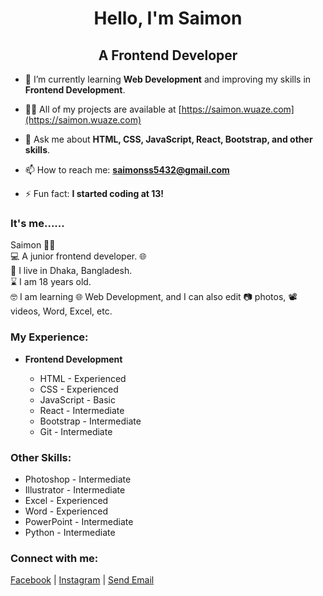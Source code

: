 <h1 align="center">Hello, I'm Saimon</h1>
<h2 align="center">A Frontend Developer</h2>


- 🌱 I’m currently learning **Web Development** and improving my skills in **Frontend Development**.
  
- 👨‍💻 All of my projects are available at [https://saimon.wuaze.com](https://saimon.wuaze.com)

- 💬 Ask me about **HTML, CSS, JavaScript, React, Bootstrap, and other skills**.

- 📫 How to reach me: **saimonss5432@gmail.com**

- ⚡ Fun fact: **I started coding at 13!**

<h3 align="left">It's me......</h3>
<p align="left">Saimon 🙋‍♂️<br>
💻 A junior frontend developer. 🌐<br>
🧭 I live in Dhaka, Bangladesh.<br>
⌛ I am 18 years old.<br>
🤓 I am learning 🌐 Web Development, and I can also edit 📷 photos, 📽️ videos, Word, Excel, etc.</p>

<h3 align="left">My Experience:</h3>
<ul>
  <li><strong>Frontend Development</strong></li>
  <ul>
    <li>HTML - Experienced</li>
    <li>CSS - Experienced</li>
    <li>JavaScript - Basic</li>
    <li>React - Intermediate</li>
    <li>Bootstrap - Intermediate</li>
    <li>Git - Intermediate</li>
  </ul>
</ul>

<h3 align="left">Other Skills:</h3>
<ul>
  <li>Photoshop - Intermediate</li>
  <li>Illustrator - Intermediate</li>
  <li>Excel - Experienced</li>
  <li>Word - Experienced</li>
  <li>PowerPoint - Intermediate</li>
  <li>Python - Intermediate</li>
</ul>

<h3 align="left">Connect with me:</h3>
<p align="left">
  <a href="https://www.facebook.com/next.saimon/" target="blank">Facebook</a> |
  <a href="https://www.instagram.com/next.saimon/" target="blank">Instagram</a> |
  <a href="mailto:saimonss5432@gmail.com">Send Email</a>

</p>
